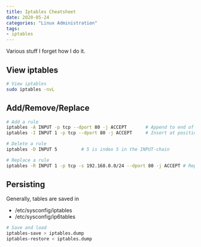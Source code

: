 ```yaml
---
title: Iptables Cheatsheet
date: 2020-05-24
categories: "Linux Administration"
tags:
- iptables
---
```


Various stuff I forget how I do it.

## View iptables
```bash
# View iptables
sudo iptables -nvL
```

## Add/Remove/Replace
```bash
# Add a rule
iptables -A INPUT -p tcp --dport 80 -j ACCEPT       # Append to end of chain
iptables -I INPUT 1 -p tcp --dport 80 -j ACCEPT     # Insert at position 1 in chain

# Delete a rule
iptables -D INPUT 5         # 5 is index 5 in the INPUT-chain

# Replace a rule
iptables -R INPUT 1 -p tcp -s 192.168.0.0/24 --dport 80 -j ACCEPT # Replace rule at index 1
```

## Persisting
Generally, tables are saved in
* /etc/sysconfig/iptables
* /etc/sysconfig/ip6tables

```bash
# Save and load
iptables-save > iptables.dump
iptables-restore < iptables.dump
```
